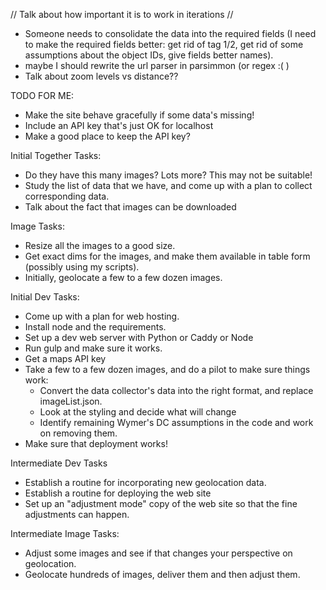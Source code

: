 // Talk about how important it is to work in iterations //

* Someone needs to consolidate the data into the required fields (I need
  to make the required fields better: get rid of tag 1/2, get rid of
  some assumptions about the object IDs, give fields better names).
* maybe I should rewrite the url parser in parsimmon (or regex :( )
* Talk about zoom levels vs distance??


TODO FOR ME:
* Make the site behave gracefully if some data's missing!
* Include an API key that's just OK for localhost
* Make a good place to keep the API key?


Initial Together Tasks:
* Do they have this many images? Lots more?  This may not be suitable!
* Study the list of data that we have, and come up with a plan to
  collect corresponding data.
* Talk about the fact that images can be downloaded

Image Tasks:
* Resize all the images to a good size.
* Get exact dims for the images, and make them available in table form
  (possibly using my scripts).
* Initially, geolocate a few to a few dozen images.

Initial Dev Tasks:
* Come up with a plan for web hosting.
* Install node and the requirements.
* Set up a dev web server with Python or Caddy or Node
* Run gulp and make sure it works.
* Get a maps API key
* Take a few to a few dozen images, and do a pilot to make sure things
  work:
    * Convert the data collector's data into the right format, and
      replace imageList.json.
    * Look at the styling and decide what will change
    * Identify remaining Wymer's DC assumptions in the code and work on
      removing them.
* Make sure that deployment works!

Intermediate Dev Tasks
* Establish a routine for incorporating new geolocation data.
* Establish a routine for deploying the web site
* Set up an "adjustment mode" copy of the web site so that the fine
  adjustments can happen.

Intermediate Image Tasks:
* Adjust some images and see if that changes your perspective on
  geolocation.
* Geolocate hundreds of images, deliver them and then adjust them.
